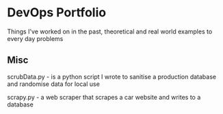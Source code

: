 # DevOps Portfolio
Things I've worked on in the past, theoretical and real world examples to every day problems


## Misc
scrubData.py -  is a python script I wrote to sanitise a production database and randomise data for local use

scrapy.py - a web scraper that scrapes a car website and writes to a database
